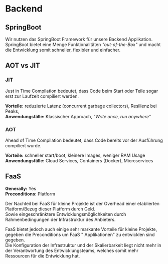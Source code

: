 # Backend

## SpringBoot

Wir nutzen das SpringBoot Framework für unsere Backend Applikation.  
SpringBoot bietet eine Menge Funktionalitäten *"out-of-the-Box"* und macht die Entwicklung somit schneller, flexibler
und einfacher.

## AOT vs JIT

### JIT

Just in Time Compilation bedeutet, dass Code beim Start oder Teile sogar erst zur Laufzeit compiliert werden.

**Vorteile:** reduzierte Latenz (concurrent garbage collectors), Resilienz bei Peaks,  
**Anwendungsfälle:** Klassischer Approach, *"Write once, run anywhere"*

### AOT

Ahead of Time Compilation bedeutet, dass Code bereits vor der Ausführung compiliert wurde.

**Vorteile:** schneller start/boot, kleinere Images, weniger RAM Usage
**Anwendungsfälle:** Cloud Services, Containers (Docker), Microservices

## FaaS

**Generally:** Yes  
**Preconditions:** Platform

Der Nachteil bei FaaS für kleine Projekte ist der Overhead einer etablierten Platform/Bezug dieser Platform durch
Geld.  
Sowie eingeschränktere Entwicklungsmöglichkeiten durch Rahmenbedingungen der Infrastruktur des Anbieters.

FaaS bietet jedoch auch einige sehr markante Vorteile für kleine Projekte, gegeben die Preconditions um FaaS "
Applikationen" zu entwicklen sind gegeben.  
Die Konfiguration der Infrastruktur und der Skalierbarkeit liegt nicht mehr in der Verantwortung des Entwicklungsteams,
welches somit mehr Ressourcen für die Entwicklung hat.
